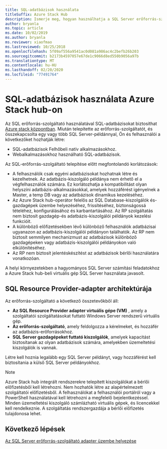 ```yaml
---
title: SQL-adatbázisok használata
titleSuffix: Azure Stack Hub
description: Ismerje meg, hogyan használhatja a SQL Server erőforrás-szolgáltatót az SQL-adatbázisok szolgáltatásként való használatára Azure Stack hub-ban.
author: bryanla
ms.topic: article
ms.date: 10/02/2019
ms.author: bryanla
ms.reviewer: xiaofmao
ms.lastreviewed: 10/25/2018
ms.openlocfilehash: 5f09af556a9541ac0d081a986ac4c2befb26b203
ms.sourcegitcommit: b2173b4597057e67de1c9066d8ed550b9056a97b
ms.translationtype: MT
ms.contentlocale: hu-HU
ms.lasthandoff: 02/20/2020
ms.locfileid: "77491764"
---
```

# <a name="use-sql-databases-on-azure-stack-hub"></a>SQL-adatbázisok használata Azure Stack hub-on

Az SQL erőforrás-szolgáltató használatával SQL-adatbázisokat biztosíthat [Azure stack központban](azure-stack-overview.md). Miután telepítette az erőforrás-szolgáltatót, és összekapcsolta egy vagy több SQL Server-példánnyal, Ön és felhasználói a következőket hozhatják létre:

- SQL-adatbázisok Felhőbeli natív alkalmazásokhoz.
- Webalkalmazásokhoz használható SQL-adatbázisok.

Az SQL-erőforrás-szolgáltató telepítése előtt megfontolandó korlátozások:

- A felhasználók csak egyéni adatbázisokat hozhatnak létre és kezelhetnek. Az adatbázis-kiszolgáló példánya nem érhető el a végfelhasználók számára. Ez korlátozhatja a kompatibilitást olyan helyszíni adatbázis-alkalmazásokkal, amelyek hozzáférést igényelnek a Master, a temp DB vagy az adatbázisok dinamikus kezeléséhez.
- Az Azure Stack hub-operátor felelős az SQL Database-kiszolgálók és-gazdagépek üzembe helyezéséhez, frissítéséhez, biztonságossá tételéhez, konfigurálásához és karbantartásához. Az RP szolgáltatás nem biztosít gazdagép-és adatbázis-kiszolgálói példányok kezelési funkcióit.
- A különböző előfizetésekben lévő különböző felhasználók adatbázisai ugyanazon az adatbázis-kiszolgálói példányon találhatók. Az RP nem biztosít semmilyen mechanizmust az adatbázisok különböző gazdagépeken vagy adatbázis-kiszolgálói példányokon való elkülönítéséhez.
- Az RP nem biztosít jelentéskészítést az adatbázisok bérlői használatára vonatkozóan.

A helyi környezetekben a hagyományos SQL Server számítási feladatokhoz a Azure Stack hub-beli virtuális gép SQL Server használata javasolt.

## <a name="sql-resource-provider-adapter-architecture"></a>SQL Resource Provider-adapter architektúrája

Az erőforrás-szolgáltató a következő összetevőkből áll:

- **Az SQL Resource Provider adapter virtuális gépe (VM)** , amely a szolgáltatói szolgáltatásokat futtató Windows Server rendszerű virtuális gép.
- **Az erőforrás-szolgáltató**, amely feldolgozza a kérelmeket, és hozzáfér az adatbázis-erőforrásokhoz.
- **SQL Server gazdagépeket futtató kiszolgálók**, amelyek kapacitást biztosítanak az olyan adatbázisok számára, amelyekben üzemeltetési kiszolgálók is vannak.

Létre kell hoznia legalább egy SQL Server példányt, vagy hozzáférést kell biztosítania a külső SQL Server példányokhoz.

> [!NOTE]
> Azure Stack hub integrált rendszerekre telepített kiszolgálókat a bérlői előfizetésből kell létrehozni. Nem hozhatók létre az alapértelmezett szolgáltatói előfizetésből. A felhasználókat a felhasználói portálról vagy a PowerShell használatával kell létrehozni a megfelelő bejelentkezéssel. Minden üzemeltetési kiszolgáló számlázható virtuális gépek, és licencekkel kell rendelkeznie. A szolgáltatás rendszergazdája a bérlői előfizetés tulajdonosa lehet.

## <a name="next-steps"></a>Következő lépések

[Az SQL Server erőforrás-szolgáltató adapter üzembe helyezése](azure-stack-sql-resource-provider-deploy.md)
